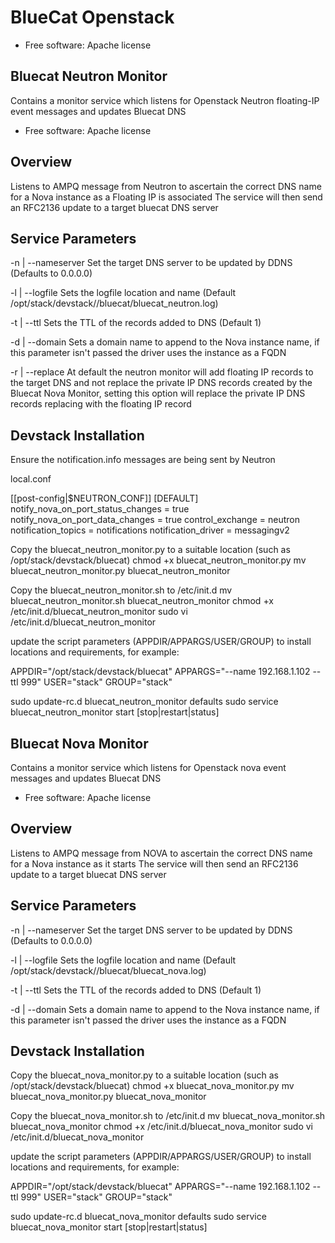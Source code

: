 # BlueCat Openstack

* Free software: Apache license

Bluecat Neutron Monitor
-----------------------

Contains a monitor service which listens for Openstack Neutron floating-IP event messages and updates Bluecat DNS

* Free software: Apache license

Overview
--------

Listens to AMPQ message from Neutron to ascertain the correct DNS name for a Nova instance as a Floating IP is associated
The service will then send an RFC2136 update to a target bluecat DNS server

Service Parameters
------------------

-n | --nameserver 
Set the target DNS server to be updated by DDNS (Defaults to 0.0.0.0)

-l | --logfile
Sets the logfile location and name (Default /opt/stack/devstack//bluecat/bluecat_neutron.log)

-t | --ttl
Sets the TTL of the records added to DNS (Default 1)

-d | --domain
Sets a domain name to append to the Nova instance name, if this parameter isn't passed the driver uses the instance as a FQDN

-r | --replace
At default the neutron monitor will add floating IP records to the target DNS and not replace the private IP DNS records created 
by the Bluecat Nova Monitor, setting this option will replace the private IP DNS records replacing with the floating IP record


Devstack Installation
---------------------

Ensure the notification.info messages are being sent by Neutron

local.conf

[[post-config|$NEUTRON_CONF]]
[DEFAULT]
notify_nova_on_port_status_changes = true
notify_nova_on_port_data_changes = true
control_exchange = neutron
notification_topics = notifications
notification_driver = messagingv2

Copy the bluecat_neutron_monitor.py to a suitable location (such as /opt/stack/devstack/bluecat)
chmod +x bluecat_neutron_monitor.py
mv bluecat_neutron_monitor.py bluecat_neutron_monitor

Copy the bluecat_neutron_monitor.sh to /etc/init.d
mv bluecat_neutron_monitor.sh bluecat_neutron_monitor
chmod +x /etc/init.d/bluecat_neutron_monitor
sudo vi /etc/init.d/bluecat_neutron_monitor

update the script parameters (APPDIR/APPARGS/USER/GROUP) to install locations and requirements, for example:

APPDIR="/opt/stack/devstack/bluecat"
APPARGS="--name 192.168.1.102 --ttl 999" 
USER="stack"
GROUP="stack"

sudo update-rc.d bluecat_neutron_monitor defaults
sudo service bluecat_neutron_monitor start [stop|restart|status]


Bluecat Nova Monitor
--------------------

Contains a monitor service which listens for Openstack nova event messages and updates Bluecat DNS

* Free software: Apache license

Overview
--------

Listens to AMPQ message from NOVA to ascertain the correct DNS name for a Nova instance as it starts
The service will then send an RFC2136 update to a target bluecat DNS server

Service Parameters
------------------

-n | --nameserver 
Set the target DNS server to be updated by DDNS (Defaults to 0.0.0.0)

-l | --logfile
Sets the logfile location and name (Default /opt/stack/devstack//bluecat/bluecat_nova.log)

-t | --ttl
Sets the TTL of the records added to DNS (Default 1)

-d | --domain
Sets a domain name to append to the Nova instance name, if this parameter isn't passed the driver uses the instance as a FQDN


Devstack Installation
---------------------

Copy the bluecat_nova_monitor.py to a suitable location (such as /opt/stack/devstack/bluecat)
chmod +x bluecat_nova_monitor.py
mv bluecat_nova_monitor.py bluecat_nova_monitor

Copy the bluecat_nova_monitor.sh to /etc/init.d
mv bluecat_nova_monitor.sh bluecat_nova_monitor
chmod +x /etc/init.d/bluecat_nova_monitor
sudo vi /etc/init.d/bluecat_nova_monitor

update the script parameters (APPDIR/APPARGS/USER/GROUP) to install locations and requirements, for example:

APPDIR="/opt/stack/devstack/bluecat"
APPARGS="--name 192.168.1.102 --ttl 999" 
USER="stack"
GROUP="stack"

sudo update-rc.d bluecat_nova_monitor defaults
sudo service bluecat_nova_monitor start [stop|restart|status]
